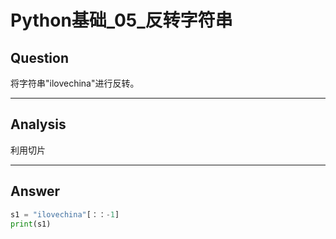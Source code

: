 # Python基础_05_反转字符串


## Question
将字符串"ilovechina"进行反转。

----

## Analysis
利用切片

----

## Answer

```python
s1 = "ilovechina"[：：-1]
print(s1)
```